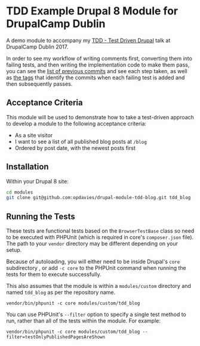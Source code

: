 # TDD Example Drupal 8 Module for DrupalCamp Dublin

A demo module to accompany my [TDD - Test Driven Drupal][0] talk at DrupalCamp
Dublin 2017.

In order to see my workflow of writing comments first, converting them into
failing tests, and then writing the implementation code to make them pass, you
can see the [list of previous commits][1] and see each step taken, as well as
[the tags][2] that identify the commits when each failing test is added and
then subsequently passes.

## Acceptance Criteria

This module will be used to demonstrate how to take a test-driven approach to
develop a module to the following acceptance criteria:

- As a site visitor
- I want to see a list of all published blog posts at `/blog`
- Ordered by post date, with the newest posts first

## Installation

Within your Drupal 8 site:

```bash
cd modules
git clone git@github.com:opdavies/drupal-module-tdd-blog.git tdd_blog
```

## Running the Tests

These tests are functional tests based on the `BrowserTestBase` class so need
to be executed with PHPUnit (which is required in core's `composer.json` file).
The path to your `vendor` directory may be different depending on your setup.

Because of autoloading, you will either need to be inside Drupal's `core` subdirectory
, or add `-c core` to the PHPUnit command when running the tests for them to execute successfully.

This also assumes that the module is within a `modules/custom` directory and
named `tdd_blog` as per the repository name.

```
vendor/bin/phpunit -c core modules/custom/tdd_blog
```

You can use PHPUnit's `--filter` option to specify a single test method to run,
rather than all of the tests within the module. For example:

```
vendor/bin/phpunit -c core modules/custom/tdd_blog --filter=testOnlyPublishedPagesAreShown
```

[0]: https://www.oliverdavies.uk/talks/tdd-test-driven-drupal
[1]: https://github.com/opdavies/drupal-module-tdd-blog/commits/HEAD
[2]: https://github.com/opdavies/drupal-module-tdd-blog/tags
